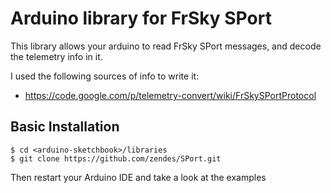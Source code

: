 Arduino library for FrSky SPort
===============================

This library allows your arduino to read FrSky SPort messages, and decode the telemetry info in it.

I used the following sources of info to write it:
* https://code.google.com/p/telemetry-convert/wiki/FrSkySPortProtocol

Basic Installation
------------------
```
$ cd <arduino-sketchbook>/libraries
$ git clone https://github.com/zendes/SPort.git
```

Then restart your Arduino IDE and take a look at the examples
